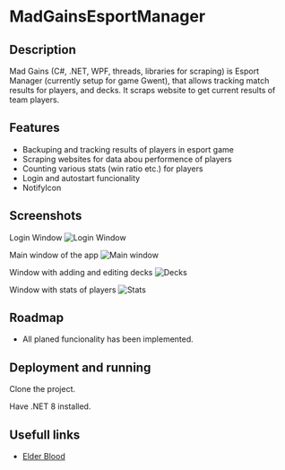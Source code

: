 # MadGainsEsportManager


## Description

Mad Gains (C#, .NET, WPF, threads, libraries for scraping) is Esport Manager (currently setup for game Gwent),
that allows tracking match results for players, and decks. It scraps website to get current results of team players.

## Features

- Backuping and tracking results of players in esport game
- Scraping websites for data abou performence of players
- Counting various stats (win ratio etc.) for players
- Login and autostart funcionality
- NotifyIcon


## Screenshots
Login Window
![Login Window](docs/login.jpg)

Main window of the app
![Main window](docs/main.jpg)


Window with adding and editing decks
![Decks](docs/decks.jpg)


Window with stats of players
![Stats](docs/stats.jpg)


## Roadmap

- All planed funcionality has been implemented.


## Deployment and running

Clone the project.

Have .NET 8 installed.


## Usefull links

 - [Elder Blood](https://www.teamelderblood.com/)
